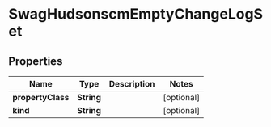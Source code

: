 
# SwagHudsonscmEmptyChangeLogSet

## Properties
Name | Type | Description | Notes
------------ | ------------- | ------------- | -------------
**propertyClass** | **String** |  |  [optional]
**kind** | **String** |  |  [optional]



